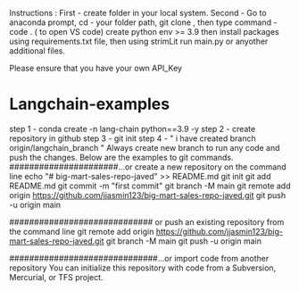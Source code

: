 Instructions :
First - create folder in your local system. 
Second - Go to anaconda prompt, cd - your folder path, git clone <github path>, 
then type command - code . ( to open VS code)
create python env >= 3.9
then install packages using requirements.txt file, then using strimLit run main.py or anyother additional files.

Please ensure that you have your own API_Key

# Langchain-examples

step 1 - conda create -n lang-chain python==3.9 -y
step 2 - create repository in github
step 3 - git init
step 4 - " i have created branch origin/langchain_branch "
Always  create new branch to run any code and push the changes. Below are the examples to git commands.
######################…or create a new repository on the command line
echo "# big-mart-sales-repo-javed" >> README.md
git init
git add README.md
git commit -m "first commit"
git branch -M main
git remote add origin https://github.com/jjasmin123/big-mart-sales-repo-javed.git
git push -u origin main

############################# or push an existing repository from the command line
git remote add origin https://github.com/jjasmin123/big-mart-sales-repo-javed.git
git branch -M main
git push -u origin main

##############################…or import code from another repository
You can initialize this repository with code from a Subversion, Mercurial, or TFS project.
